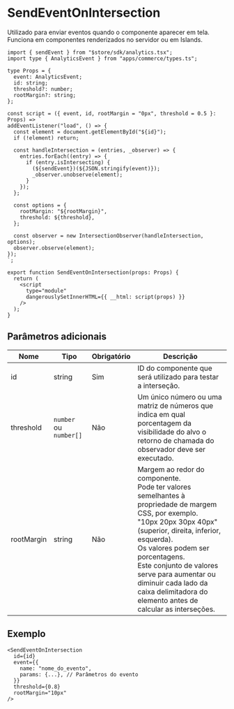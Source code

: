 # SendEventOnIntersection

Utilizado para enviar eventos quando o componente aparecer em tela. Funciona em componentes renderizados no servidor ou em Islands.

```tsx
import { sendEvent } from "$store/sdk/analytics.tsx";
import type { AnalyticsEvent } from "apps/commerce/types.ts";

type Props = {
  event: AnalyticsEvent;
  id: string;
  threshold?: number;
  rootMargin?: string;
};

const script = ({ event, id, rootMargin = "0px", threshold = 0.5 }: Props) => `
addEventListener("load", () => {
  const element = document.getElementById("${id}");
  if (!element) return;

  const handleIntersection = (entries, _observer) => {
    entries.forEach((entry) => {
      if (entry.isIntersecting) {
        (${sendEvent})(${JSON.stringify(event)});
        _observer.unobserve(element);
      }
    });
  };

  const options = {
    rootMargin: "${rootMargin}",
    threshold: ${threshold},
  };

  const observer = new IntersectionObserver(handleIntersection, options);
  observer.observe(element);
});
`;

export function SendEventOnIntersection(props: Props) {
  return (
    <script
      type="module"
      dangerouslySetInnerHTML={{ __html: script(props) }}
    />
  );
}
```

## Parâmetros adicionais

| Nome | Tipo | Obrigatório | Descrição |
| --- | --- | --- | --- |
| id | string | Sim | ID do componente que será utilizado para testar a interseção. |
| threshold | `number` ou `number[]` | Não | Um único número ou uma matriz de números que indica em qual porcentagem da visibilidade do alvo o retorno de chamada do observador deve ser executado. |
| rootMargin | string | Não | Margem ao redor do componente.<br>Pode ter valores semelhantes à propriedade de margem CSS, por exemplo.<br>"10px 20px 30px 40px" (superior, direita, inferior, esquerda).<br>Os valores podem ser porcentagens.<br>Este conjunto de valores serve para aumentar ou diminuir cada lado da caixa delimitadora do elemento antes de calcular as interseções. |

## Exemplo

```tsx
<SendEventOnIntersection
  id={id}
  event={{
    name: "nome_do_evento",
    params: {...}, // Parâmetros do evento
  }}
  threshold={0.8}
  rootMargin="10px"
/>
```
